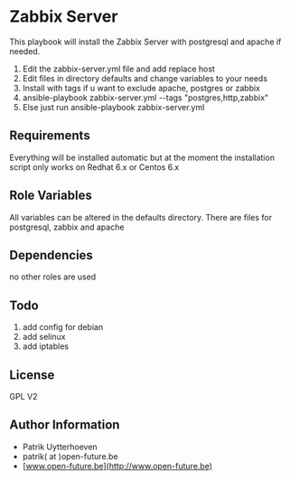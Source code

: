 Zabbix Server
=============

This playbook will install the Zabbix Server with postgresql and apache if needed.

1. Edit the zabbix-server.yml file and add replace host
2. Edit files in directory defaults and change variables to your needs
3. Install with tags if u want to exclude apache, postgres or zabbix
4. ansible-playbook zabbix-server.yml --tags "postgres,http,zabbix"
5. Else just run ansible-playbook zabbix-server.yml

Requirements
------------

Everything will be installed automatic but at the moment the installation script only works on Redhat 6.x or Centos 6.x

Role Variables
--------------

All variables can be altered in the defaults directory. There are files for postgresql, zabbix and apache

Dependencies
------------

no other roles are used

Todo
----
1. add config for debian
2. add selinux
3. add iptables

License
-------

GPL V2

Author Information
------------------

* Patrik Uytterhoeven
* patrik( at )open-future.be
* [www.open-future.be](http://www.open-future.be)

